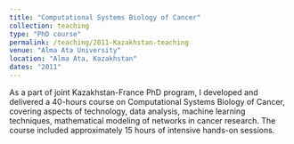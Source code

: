 ```yaml
---
title: "Computational Systems Biology of Cancer"
collection: teaching
type: "PhD course"
permalink: /teaching/2011-Kazakhstan-teaching
venue: "Alma Ata University"
location: "Alma Ata, Kazakhstan"
dates: "2011"
---
```


As a part of joint Kazakhstan-France PhD program, I developed and delivered a 40-hours course on Computational Systems Biology
of Cancer, covering aspects of technology, data analysis, machine learning techniques, mathematical modeling of networks in cancer
research. The course included approximately 15 hours of intensive hands-on sessions.